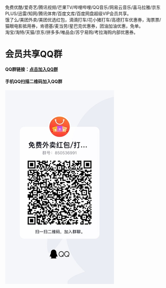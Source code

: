 免费优酷/爱奇艺/腾讯视频/芒果TV/哔哩哔哩/QQ音乐/网易云音乐/喜马拉雅/京东PLUS/迅雷/知网/腾讯体育/百度文库/百度网盘超级VIP会员共享。  
饿了么/美团外卖/美团优选红包，滴滴打车/花小猪打车/高德打车优惠券，淘票票/猫眼电影抵用券，肯德基/麦当劳/星巴克优惠券，团油加油优惠，免单。  
淘宝/淘特/天猫/京东/拼多多/唯品会/苏宁易购/考拉海购内部优惠券。  

# 会员共享QQ群  
#### QQ群链接：[点击加入QQ群](https://jq.qq.com/?_wv=1027&k=oxLWwtYI "点击加入QQ群")  
#### 手机QQ扫描二维码加入QQ群  
![](https://github.com/mmoxomm/vip/blob/main/qq.jpg)  
